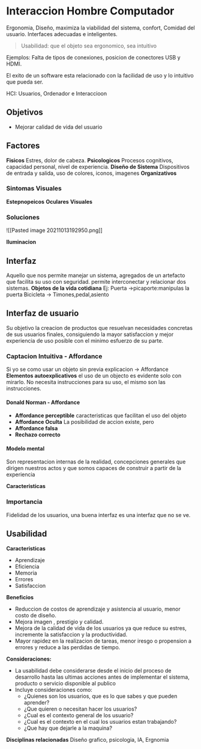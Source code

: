 # Interaccion Hombre Computador
Ergonomia, Diseño, maximiza la viabilidad del sistema, confort, Comidad del usuario. Interfaces adecuadas e inteligentes.

>Usabilidad: que el objeto sea ergonomico, sea intuitivo

Ejemplos: Falta de tipos de conexiones, posicion de conectores USB y HDMI.

El exito de un software esta relacionado con la facilidad de uso y lo intuitivo que pueda ser.

HCI: Usuarios, Ordenador e Interaccioon
## Objetivos
- Mejorar calidad de vida del usuario



## Factores
**Fisicos**
Estres, dolor de cabeza.
**Psicologicos**
Procesos cognitivos, capacidad personal, nivel de experiencia.
**Diseño de Sistema**
Dispositivos de entrada y salida, uso de colores, iconos, imagenes
**Organizativos**


### Sintomas Visuales
**Estepnopeicos**
**Oculares**
**Visuales**
### Soluciones 
![[Pasted image 20211013192950.png]]

**Iluminacion**

## Interfaz
Aquello que nos permite manejar un sistema, agregados de un artefacto que facilita su uso con seguridad. permite interconectar y relacionar dos sistemas.
**Objetos de la vida cotidiana**
Ej: 
Puerta ->picaporte:manipulas la puerta
Bicicleta -> Timones,pedal,asiento

## Interfaz de usuario
Su objetivo la creacion de productos que resuelvan necesidades concretas de sus usuarios finales, consiguiendo la mayor satisfaccion y mejor experiencia de uso posible con el minimo esfuerzo de su parte.

### Captacion Intuitiva - Affordance
Si yo se como usar un objeto sin previa explicacion -> Affordance
**Elementos autoexplicativos** el uso de un objecto es evidente solo con mirarlo. No necesita instrucciones para su uso, el mismo son las instrucciones.

#### Donald Norman - Affordance
- **Affordance perceptible** caracteristicas que facilitan el uso del objeto
- **Affordance Oculta** La posibilidad de accion existe, pero
- **Affordance falsa**
- **Rechazo correcto**

#### Modelo mental
Son representacion internas de la realidad, concepciones generales que dirigen nuestros actos y que somos capaces de construir a partir de la experiencia

**Caracteristicas**

### Importancia
Fidelidad de los usuarios, una buena interfaz es una interfaz que no se ve.

## Usabilidad
**Caracteristicas**
- Aprendizaje
- Eficiencia
- Memoria
- Errores
- Satisfaccion

**Beneficios**
- Reduccion de costos de aprendizaje y asistencia al usuario, menor costo de diseño.
- Mejora imagen , prestigio y calidad.
- Mejora de la calidad de vida de los usuarios ya que reduce su estres, incremente la satisfaccion y la productividad.
- Mayor rapidez en la realizacion de tareas, menor iresgo o propension a errores y reduce a las perdidas de tiempo.

**Consideraciones:**
- La usabilidad debe considerarse desde el inicio del proceso de desarrollo hasta las ultimas acciones antes de implementar el sistema, producto o servicio disponible al publico
- Incluye consideraciones como:
	- ¿Quienes son los usuarios, que es lo que sabes y que pueden aprender?
	- ¿Que quieren o necesitan hacer los usuarios?
	- ¿Cual es el contexto general de los usuario?
	- ¿Cual es el contexto en el cual los usuarios estan trabajando?
	- ¿Que hay que dejarle a la maquina?

**Disciplinas relacionadas**
Diseño grafico, psicologia, IA, Ergnomia

